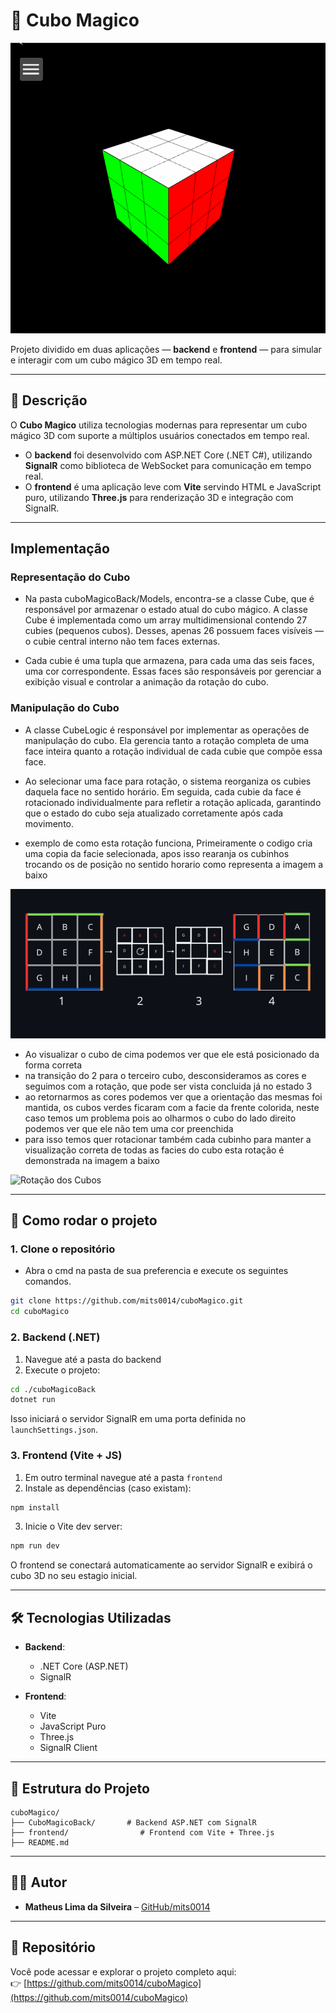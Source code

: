 # 🧊 Cubo Magico
![Exemplo de GIF](https://github.com/mits0014/videosEImagens/blob/main/cuboMagico.gif)

Projeto dividido em duas aplicações — **backend** e **frontend** — para simular e interagir com um cubo mágico 3D em tempo real.

---

## 📝 Descrição

O **Cubo Magico** utiliza tecnologias modernas para representar um cubo mágico 3D com suporte a múltiplos usuários conectados em tempo real.

- O **backend** foi desenvolvido com ASP.NET Core (.NET C#), utilizando **SignalR** como biblioteca de WebSocket para comunicação em tempo real.
- O **frontend** é uma aplicação leve com **Vite** servindo HTML e JavaScript puro, utilizando **Three.js** para renderização 3D e integração com SignalR.

---
## Implementação
### Representação do Cubo
- Na pasta cuboMagicoBack/Models, encontra-se a classe Cube, que é responsável por armazenar o estado atual do cubo mágico. A classe Cube é implementada como um array multidimensional contendo 27 cubies (pequenos cubos). Desses, apenas 26 possuem faces visíveis — o cubie central interno não tem faces externas.

- Cada cubie é uma tupla que armazena, para cada uma das seis faces, uma cor correspondente. Essas faces são responsáveis por gerenciar a exibição visual e controlar a animação da rotação do cubo.

### Manipulação do Cubo
- A classe CubeLogic é responsável por implementar as operações de manipulação do cubo. Ela gerencia tanto a rotação completa de uma face inteira quanto a rotação individual de cada cubie que compõe essa face.

- Ao selecionar uma face para rotação, o sistema reorganiza os cubies daquela face no sentido horário. Em seguida, cada cubie da face é rotacionado individualmente para refletir a rotação aplicada, garantindo que o estado do cubo seja atualizado corretamente após cada movimento.

- exemplo de como esta rotação funciona, Primeiramente o codigo cria uma copia da facie selecionada, apos isso rearanja os cubinhos trocando os de posição no sentido horario como representa a imagem a baixo

![Rotação da face](https://github.com/mits0014/videosEImagens/blob/main/imagem_rotacao_face.png)

- Ao visualizar o cubo de cima podemos ver que ele está posicionado da forma correta
- na transição do 2 para o terceiro cubo, desconsideramos as cores e seguimos com a rotação, que pode ser vista concluida já no estado 3
- ao retornarmos as cores podemos ver que a orientação das mesmas foi mantida, os cubos verdes ficaram com a facie da frente colorida, neste caso temos um problema pois ao olharmos o cubo do lado direito podemos ver que ele não tem uma cor preenchida
- para isso temos quer rotacionar também cada cubinho para manter a visualização correta de todas as facies do cubo esta rotação é demonstrada na imagem a baixo

![Rotação dos Cubos](https://github.com/mits0014/videosEImagens/blob/main/imagem_rotacao_cubos.png.gif)

---
## 🚀 Como rodar o projeto

### 1. Clone o repositório
- Abra o cmd na pasta de sua preferencia e execute os seguintes comandos.

```bash
git clone https://github.com/mits0014/cuboMagico.git
cd cuboMagico
```

### 2. Backend (.NET)
1. Navegue até a pasta do backend
2. Execute o projeto:
```bash
cd ./cuboMagicoBack
dotnet run
```

Isso iniciará o servidor SignalR em uma porta definida no `launchSettings.json`.

### 3. Frontend (Vite + JS)
1. Em outro terminal navegue até a pasta `frontend`
2. Instale as dependências (caso existam):
```bash
npm install
```
3. Inicie o Vite dev server:
```bash
npm run dev
```

O frontend se conectará automaticamente ao servidor SignalR e exibirá o cubo 3D no seu estagio inicial.

---

## 🛠️ Tecnologias Utilizadas

- **Backend**:
  - .NET Core (ASP.NET)
  - SignalR

- **Frontend**:
  - Vite
  - JavaScript Puro
  - Three.js
  - SignalR Client

---

## 📁 Estrutura do Projeto

```
cuboMagico/
├── CuboMagicoBack/       # Backend ASP.NET com SignalR
├── frontend/                # Frontend com Vite + Three.js
├── README.md
```
---

## 👨‍💻 Autor

- **Matheus Lima da Silveira** – [GitHub/mits0014](https://github.com/mits0014)

---

## 🔗 Repositório

Você pode acessar e explorar o projeto completo aqui:  
👉 [https://github.com/mits0014/cuboMagico](https://github.com/mits0014/cuboMagico)
